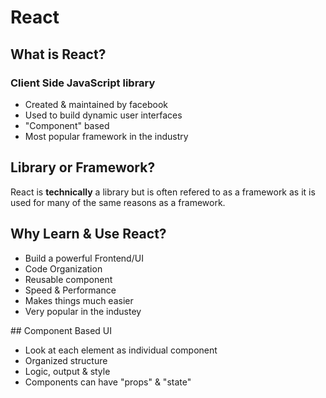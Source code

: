 # React

## What is React?

### Client Side JavaScript library

- Created & maintained by facebook
- Used to build dynamic user interfaces
- "Component" based
- Most popular framework in the industry

## Library or Framework?

React is **technically** a library but is often refered to as a framework as it is used for many of the same reasons as a framework.

## Why Learn & Use React?

- Build a powerful Frontend/UI
- Code Organization
- Reusable component
- Speed & Performance
- Makes things much easier
- Very popular in the industey

## Component Based UI

- Look at each element as individual component
- Organized structure
- Logic, output & style
- Components can have "props" & "state"